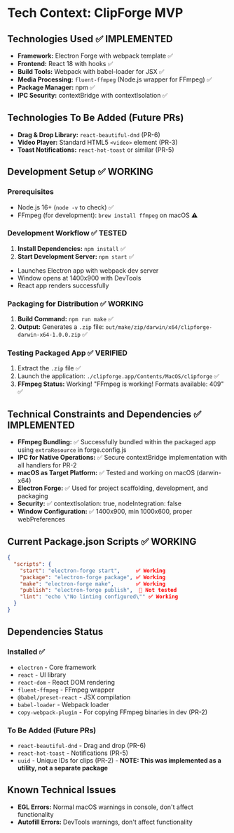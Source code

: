 # Tech Context: ClipForge MVP

## Technologies Used ✅ IMPLEMENTED

*   **Framework:** Electron Forge with webpack template ✅
*   **Frontend:** React 18 with hooks ✅
*   **Build Tools:** Webpack with babel-loader for JSX ✅
*   **Media Processing:** `fluent-ffmpeg` (Node.js wrapper for FFmpeg) ✅
*   **Package Manager:** npm ✅
*   **IPC Security:** contextBridge with contextIsolation ✅

## Technologies To Be Added (Future PRs)

*   **Drag & Drop Library:** `react-beautiful-dnd` (PR-6)
*   **Video Player:** Standard HTML5 `<video>` element (PR-3)
*   **Toast Notifications:** `react-hot-toast` or similar (PR-5)

## Development Setup ✅ WORKING

### Prerequisites

*   Node.js 16+ (`node -v` to check) ✅
*   FFmpeg (for development): `brew install ffmpeg` on macOS ⚠️

### Development Workflow ✅ TESTED

1.  **Install Dependencies:** `npm install` ✅
2.  **Start Development Server:** `npm start` ✅
   - Launches Electron app with webpack dev server
   - Window opens at 1400x900 with DevTools
   - React app renders successfully

### Packaging for Distribution ✅ WORKING

1.  **Build Command:** `npm run make` ✅
2.  **Output:** Generates a `.zip` file: `out/make/zip/darwin/x64/clipforge-darwin-x64-1.0.0.zip` ✅

### Testing Packaged App ✅ VERIFIED

1. Extract the `.zip` file ✅
2. Launch the application: `./clipforge.app/Contents/MacOS/clipforge` ✅
3. **FFmpeg Status:** Working! "FFmpeg is working! Formats available: 409" ✅

## Technical Constraints and Dependencies ✅ IMPLEMENTED

*   **FFmpeg Bundling:** ✅ Successfully bundled within the packaged app using `extraResource` in forge.config.js
*   **IPC for Native Operations:** ✅ Secure contextBridge implementation with all handlers for PR-2
*   **macOS as Target Platform:** ✅ Tested and working on macOS (darwin-x64)
*   **Electron Forge:** ✅ Used for project scaffolding, development, and packaging
*   **Security:** ✅ contextIsolation: true, nodeIntegration: false
*   **Window Configuration:** ✅ 1400x900, min 1000x600, proper webPreferences

## Current Package.json Scripts ✅ WORKING

```json
{
  "scripts": {
    "start": "electron-forge start",     ✅ Working
    "package": "electron-forge package", ✅ Working  
    "make": "electron-forge make",       ✅ Working
    "publish": "electron-forge publish",  🔄 Not tested
    "lint": "echo \"No linting configured\"" ✅ Working
  }
}
```

## Dependencies Status

### Installed ✅
- `electron` - Core framework
- `react` - UI library  
- `react-dom` - React DOM rendering
- `fluent-ffmpeg` - FFmpeg wrapper
- `@babel/preset-react` - JSX compilation
- `babel-loader` - Webpack loader
- `copy-webpack-plugin` - For copying FFmpeg binaries in dev (PR-2)

### To Be Added (Future PRs)
- `react-beautiful-dnd` - Drag and drop (PR-6)
- `react-hot-toast` - Notifications (PR-5)
- `uuid` - Unique IDs for clips (PR-2) - **NOTE: This was implemented as a utility, not a separate package**

## Known Technical Issues

*   **EGL Errors:** Normal macOS warnings in console, don't affect functionality
*   **Autofill Errors:** DevTools warnings, don't affect functionality
